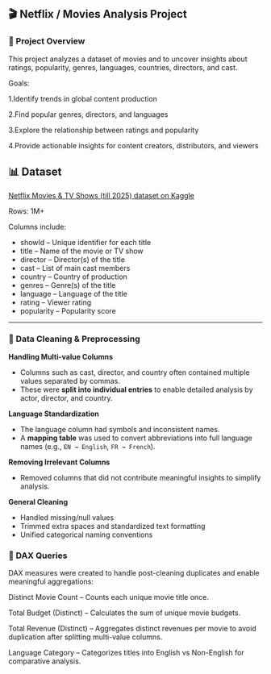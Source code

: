 ## 🎬 Netflix / Movies Analysis Project
### 📖 Project Overview

This project analyzes a dataset of movies and to uncover insights about ratings, popularity, genres, languages, countries, directors, and cast.

Goals:

1.Identify trends in global content production

2.Find popular genres, directors, and languages

3.Explore the relationship between ratings and popularity

4.Provide actionable insights for content creators, distributors, and viewers

## 📊 Dataset

[Netflix Movies & TV Shows (till 2025) dataset on Kaggle](https://www.kaggle.com/code/sonawanelalitsunil/netflix-movies-tv-shows-till-2025/input?select=netflix_tv_shows_detailed_up_to_2025.csv)

Rows: 1M+ 

Columns include:
- showId – Unique identifier for each title  
- title – Name of the movie or TV show  
- director – Director(s) of the title  
- cast – List of main cast members  
- country – Country of production  
- genres – Genre(s) of the title  
- language – Language of the title  
- rating – Viewer rating  
- popularity – Popularity score  

---

### 🔧 Data Cleaning & Preprocessing

**Handling Multi-value Columns**  
- Columns such as cast, director, and country often contained multiple values separated by commas.  
- These were **split into individual entries** to enable detailed analysis by actor, director, and country.  

**Language Standardization**  
- The language column had symbols and inconsistent names.  
- A **mapping table** was used to convert abbreviations into full language names (e.g., `EN → English`, `FR → French`).  

**Removing Irrelevant Columns**  
- Removed columns that did not contribute meaningful insights to simplify analysis.  

**General Cleaning**  
- Handled missing/null values  
- Trimmed extra spaces and standardized text formatting  
- Unified categorical naming conventions  

### 🧮 DAX Queries

DAX measures were created to handle post-cleaning duplicates and enable meaningful aggregations:

Distinct Movie Count – Counts each unique movie title once.

Total Budget (Distinct) – Calculates the sum of unique movie budgets.

Total Revenue (Distinct) – Aggregates distinct revenues per movie to avoid duplication after splitting multi-value columns.

Language Category – Categorizes titles into English vs Non-English for comparative analysis.
